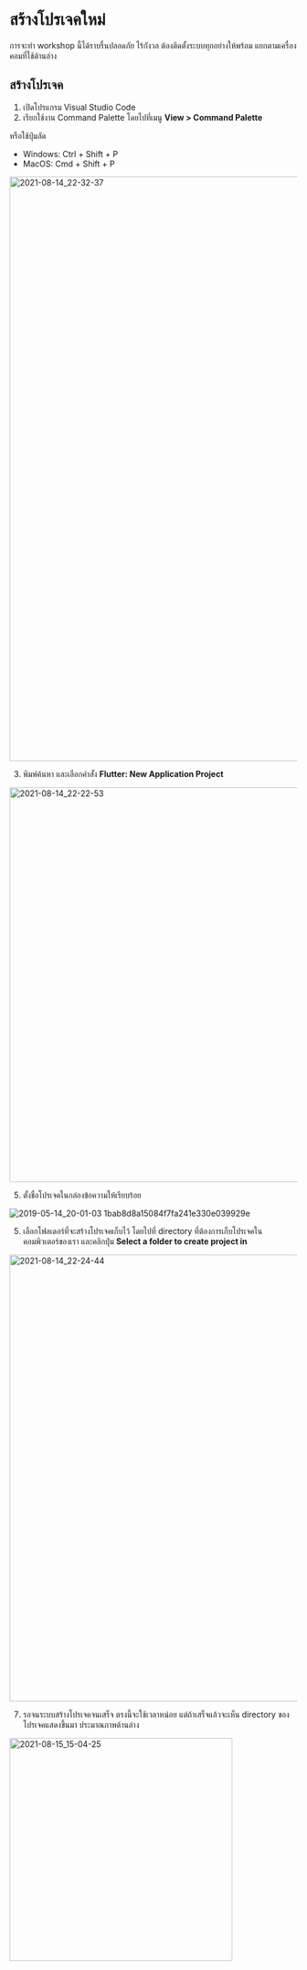
# สร้างโปรเจคใหม่

การจะทำ workshop นี้ได้ราบรื่นปลอดภัย ไร้กังวล ต้องติดตั้งระบบทุกอย่างให้พร้อม แยกตามเครื่องคอมที่ใช้ด้านล่าง 


## สร้างโปรเจค

1. เปิดโปรแกรม Visual Studio Code
2. เรียกใช้งาน Command Palette โดยไปที่เมนู **View > Command Palette** 

หรือใช้ปุ่มลัด
- Windows: Ctrl + Shift + P
- MacOS: Cmd + Shift + P

<img width="1023" alt="2021-08-14_22-32-37" src="https://user-images.githubusercontent.com/85179/129451369-d3d5bc6c-a356-4e09-a279-3ef6286eb903.png">


3. พิมพ์ค้นหา และเลือกคำส่ัง **Flutter: New Application Project**

<img width="691" alt="2021-08-14_22-22-53" src="https://user-images.githubusercontent.com/85179/129451343-9ae2fa99-b09f-4e60-b851-00fcb9aa7b7d.png">


5. ตั้งชื่อโปรเจคในกล่องข้อความให้เรียบร้อย

![2019-05-14_20-01-03 1bab8d8a15084f7fa241e330e039929e](https://user-images.githubusercontent.com/85179/66843057-6deea500-ef96-11e9-9f85-34def7a14a92.png)


5. เลือกโฟลเดอร์ที่จะสร้างโปรเจคเก็บไว้ โดยไปที่ directory ที่ต้องการเก็บโปรเจคในคอมพิวเตอร์ของเรา และคลิกปุ่ม **Select a folder to create project in** 

<img width="782" alt="2021-08-14_22-24-44" src="https://user-images.githubusercontent.com/85179/129451416-b09390d9-b795-4eed-ac89-9966ea348788.png">


7. รอจนระบบสร้างโปรเจคจนเสร็จ ตรงนี้จะใช้เวลาหน่อย แต่ถ้าเสร็จแล้วจะเห็น directory ของโปรเจคแสดงขึ้นมา ประมาณภาพด้านล่าง 

<img width="390" alt="2021-08-15_15-04-25" src="https://user-images.githubusercontent.com/85179/129471559-528f1b57-445b-42be-bde2-8374a88b9d03.png">

